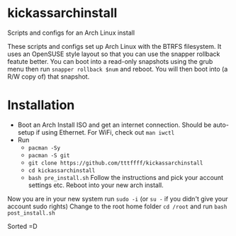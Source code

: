 # kickassarchinstall
Scripts and configs for an Arch Linux install

These scripts and configs set up Arch Linux with the BTRFS filesystem. It uses an OpenSUSE style layout so that you can use the snapper rollback featute better.
You can boot into a read-only snapshots using the grub menu then run `snapper rollback $num` and reboot. You will then boot into (a R/W copy of) that snapshot.

# Installation
* Boot an Arch Install ISO and get an internet connection. Should be auto-setup if using Ethernet. For WiFi, check out `man iwctl`
* Run
  * `pacman -Sy`
  * `pacman -S git`
  * `git clone https://github.com/tttffff/kickassarchinstall`
  * `cd kickassarchinstall`
  * `bash pre_install.sh`
Follow the instructions and pick your account settings etc. Reboot into your new arch install.

Now you are in your new system run `sudo -i` (or `su -` if you didn't give your account sudo rights)
Change to the root home folder `cd /root` and run `bash post_install.sh`

Sorted =D
  
